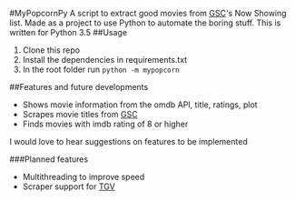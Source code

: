 #MyPopcornPy
A script to extract good movies from [GSC](http://gsc.com.my)'s Now Showing list. Made as a project to use Python to automate the boring stuff. This is written for Python 3.5
##Usage

1. Clone this repo
2. Install the dependencies in requirements.txt
3. In the root folder run `python -m mypopcorn`

##Features and future developments
* Shows movie information from the omdb API, title, ratings, plot
* Scrapes movie titles from [GSC](http://gsc.com.my/html/movieNowShowing.aspx)
* Finds movies with imdb rating of 8 or higher

I would love to hear suggestions on features to be implemented

###Planned features
* Multithreading to improve speed
* Scraper support for [TGV](http://tgv.com.my)
